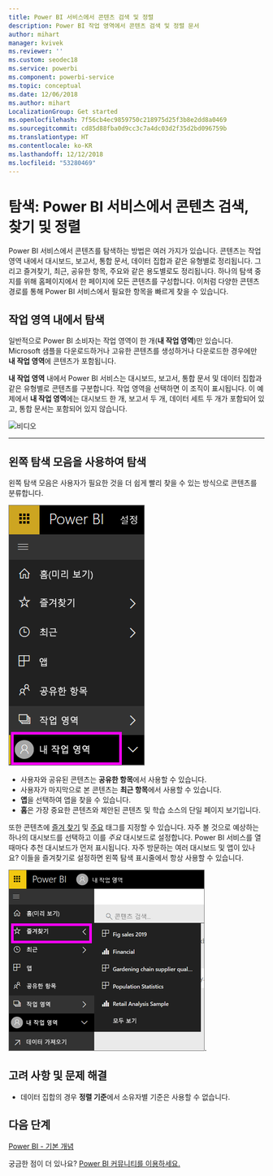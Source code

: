 ```yaml
---
title: Power BI 서비스에서 콘텐츠 검색 및 정렬
description: Power BI 작업 영역에서 콘텐츠 검색 및 정렬 문서
author: mihart
manager: kvivek
ms.reviewer: ''
ms.custom: seodec18
ms.service: powerbi
ms.component: powerbi-service
ms.topic: conceptual
ms.date: 12/06/2018
ms.author: mihart
LocalizationGroup: Get started
ms.openlocfilehash: 7f56cb4ec9859750c218975d25f3b8e2dd8a0469
ms.sourcegitcommit: cd85d88fba0d9cc3c7a4dc03d2f35d2bd096759b
ms.translationtype: HT
ms.contentlocale: ko-KR
ms.lasthandoff: 12/12/2018
ms.locfileid: "53280469"
---
```

# <a name="navigation-searching-finding-and-sorting-content-in-power-bi-service"></a>탐색: Power BI 서비스에서 콘텐츠 검색, 찾기 및 정렬
Power BI 서비스에서 콘텐츠를 탐색하는 방법은 여러 가지가 있습니다. 콘텐츠는 작업 영역 내에서 대시보드, 보고서, 통합 문서, 데이터 집합과 같은 유형별로 정리됩니다.  그리고 즐겨찾기, 최근, 공유한 항목, 주요와 같은 용도별로도 정리됩니다. 하나의 탐색 중지를 위해 홈페이지에서 한 페이지에 모든 콘텐츠를 구성합니다. 이처럼 다양한 콘텐츠 경로를 통해 Power BI 서비스에서 필요한 항목을 빠르게 찾을 수 있습니다.  

## <a name="navigation-within-workspaces"></a>작업 영역 내에서 탐색

일반적으로 Power BI 소비자는 작업 영역이 한 개(**내 작업 영역**)만 있습니다. Microsoft 샘플을 다운로드하거나 고유한 콘텐츠를 생성하거나 다운로드한 경우에만 **내 작업 영역**에 콘텐츠가 포함됩니다.  

**내 작업 영역** 내에서 Power BI 서비스는 대시보드, 보고서, 통합 문서 및 데이터 집합과 같은 유형별로 콘텐츠를 구분합니다. 작업 영역을 선택하면 이 조직이 표시됩니다. 이 예제에서 **내 작업 영역**에는 대시보드 한 개, 보고서 두 개, 데이터 세트 두 개가 포함되어 있고, 통합 문서는 포함되어 있지 않습니다.

![비디오](./media/end-user-search-sort/nav.gif)

________________________________________

## <a name="navigation-using-the-left-navbar"></a>왼쪽 탐색 모음을 사용하여 탐색
왼쪽 탐색 모음은 사용자가 필요한 것을 더 쉽게 빨리 찾을 수 있는 방식으로 콘텐츠를 분류합니다.  

![왼쪽 탐색 모음](./media/end-user-search-sort/power-bi-newnav2.png)


- 사용자와 공유된 콘텐츠는 **공유한 항목**에서 사용할 수 있습니다.
- 사용자가 마지막으로 본 콘텐츠는 **최근 항목**에서 사용할 수 있습니다. 
- **앱**을 선택하여 앱을 찾을 수 있습니다.
- **홈**은 가장 중요한 콘텐츠와 제안된 콘텐츠 및 학습 소스의 단일 페이지 보기입니다.

또한 콘텐츠에 [즐겨 찾기](end-user-favorite.md) 및 [주요](end-user-featured.md) 태그를 지정할 수 있습니다. 자주 볼 것으로 예상하는 하나의 대시보드를 선택하고 이를 *주요* 대시보드로 설정합니다. Power BI 서비스를 열 때마다 추천 대시보드가 먼저 표시됩니다. 자주 방문하는 여러 대시보드 및 앱이 있나요? 이들을 즐겨찾기로 설정하면 왼쪽 탐색 표시줄에서 항상 사용할 수 있습니다.

![즐겨찾기 플라이아웃](./media/end-user-search-sort/power-bi-favorite-flyout.png).


## <a name="considerations-and-troubleshooting"></a>고려 사항 및 문제 해결
* 데이터 집합의 경우 **정렬 기준**에서 소유자별 기준은 사용할 수 없습니다.

## <a name="next-steps"></a>다음 단계
[Power BI - 기본 개념](end-user-basic-concepts.md)

궁금한 점이 더 있나요? [Power BI 커뮤니티를 이용하세요.](http://community.powerbi.com/)